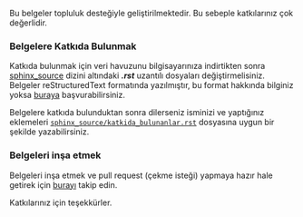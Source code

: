 Bu belgeler topluluk desteğiyle geliştirilmektedir. Bu sebeple katkılarınız çok değerlidir.

### Belgelere Katkıda Bulunmak

Katkıda bulunmak için veri havuzunu bilgisayarınıza indirtikten sonra [sphinx_source](sphinx_source) dizini altındaki ***.rst*** uzantılı dosyaları değiştirmelisiniz. Belgeler reStructuredText formatında yazılmıştır, bu format hakkında bilginiz yoksa [buraya](https://www.sphinx-doc.org/en/master/usage/restructuredtext/index.html) başvurabilirsiniz.

Belgelere katkıda bulunduktan sonra dilerseniz isminizi ve yaptığınız eklemeleri [``sphinx_source/katkida_bulunanlar.rst``](https://github.com/yazbel/python-istihza/blob/master/sphinx_source/katkida_bulunanlar.rst) dosyasına uygun bir şekilde yazabilirsiniz.

### Belgeleri inşa etmek

Belgeleri inşa etmek ve pull request (çekme isteği) yapmaya hazır hale getirek için [burayı](https://github.com/yazbel/python-istihza#belgeleri-in%C5%9Fa-etme) takip edin.


Katkılarınız için teşekkürler. 
